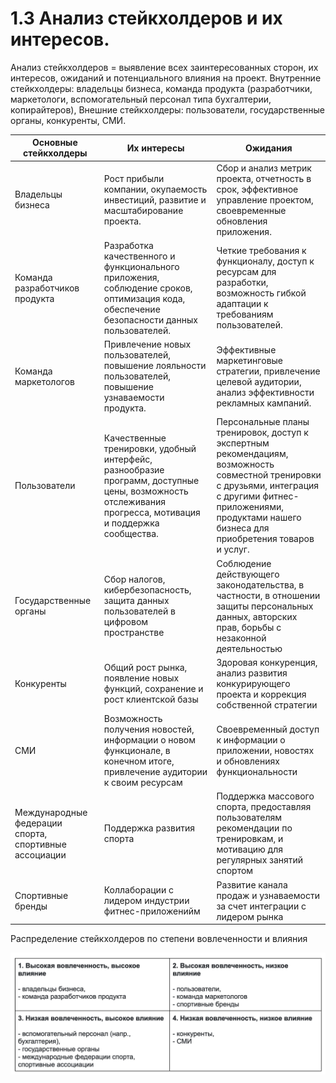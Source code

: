 # 1.3 Анализ стейкхолдеров и их интересов.

Анализ стейкхолдеров = выявление всех заинтересованных сторон, их интересов, ожиданий и потенциального влияния на проект. 
Внутренние стейкхолдеры: владельцы бизнеса, команда продукта (разработчики, маркетологи, вспомогательный персонал типа бухгалтерии, копирайтеров), 
Внешние стейкхолдеры: пользователи, государственные органы, конкуренты, СМИ.

| Основные стейкхолдеры  | Их интересы  | Ожидания   | 
| ------------ | ------------ | ------------ |
| Владельцы бизнеса| Рост прибыли компании, окупаемость инвестиций, развитие и масштабирование проекта. | Сбор и анализ метрик проекта, отчетность в срок, эффективное управление проектом, своевременные обновления приложения.| 
| Команда разработчиков продукта| Разработка качественного и функционального приложения, соблюдение сроков, оптимизация кода, обеспечение безопасности данных пользователей. | Четкие требования к функционалу, доступ к ресурсам для разработки, возможность гибкой адаптации к требованиям пользователей.|
| Команда маркетологов| Привлечение новых пользователей, повышение лояльности пользователей, повышение узнаваемости продукта. | Эффективные маркетинговые стратегии, привлечение целевой аудитории, анализ эффективности рекламных кампаний.|
| Пользователи| Качественные тренировки, удобный интерфейс, разнообразие программ, доступные цены, возможность отслеживания прогресса, мотивация и поддержка сообщества. | Персональные планы тренировок, доступ к экспертным рекомендациям, возможность совместной тренировки с друзьями, интеграция с другими фитнес-приложениями, продуктами нашего бизнеса для приобретения товаров и услуг.|
| Государственные органы| Cбор налогов, кибербезопасность, защита данных пользователей в цифровом пространстве | Соблюдение действующего законодательства, в частности, в отношении защиты персональных данных, авторских прав, борьбы с незаконной деятельностью|
| Конкуренты| Общий рост рынка, появление новых функций, сохранение и рост клиентской базы | Здоровая конкуренция, анализ развития конкурирующего проекта и коррекция собственной стратегии|
| СМИ| Возможность получения новостей, информации о новом функционале, в конечном итоге, привлечение аудитории к своим ресурсам | Своевременный доступ к информации о приложении, новостях и обновлениях функциональности|
| Международные федерации спорта, спортивные ассоциации| Поддержка развития спорта| Поддержка массового спорта, предоставляя пользователям рекомендации по тренировкам, и мотивацию для регулярных занятий спортом|
| Спортивные бренды| Коллаборации с лидером индустрии фитнес-приложенийм | Развитие канала продаж и узнаваемости за счет интеграции с лидером рынка|

Распределение стейкхолдеров по степени вовлеченности и влияния

![Распределение стейкхолдеров по степени вовлеченности и влияния](https://github.com/butorovnv/Software-Architecture-Diploma/blob/main/images/stakeholder_pic_2.png)
